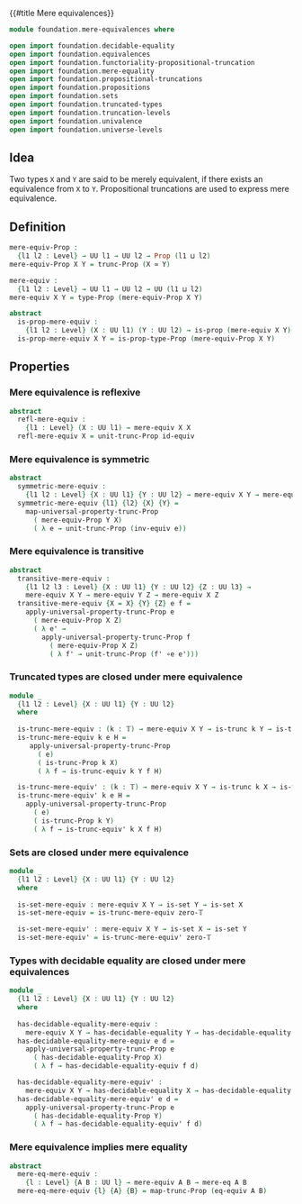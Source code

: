 {{#title  Mere equivalences}}

```agda
module foundation.mere-equivalences where

open import foundation.decidable-equality
open import foundation.equivalences
open import foundation.functoriality-propositional-truncation
open import foundation.mere-equality
open import foundation.propositional-truncations
open import foundation.propositions
open import foundation.sets
open import foundation.truncated-types
open import foundation.truncation-levels
open import foundation.univalence
open import foundation.universe-levels
```

## Idea

Two types `X` and `Y` are said to be merely equivalent, if there exists an equivalence from `X` to `Y`. Propositional truncations are used to express mere equivalence.

## Definition

```agda
mere-equiv-Prop :
  {l1 l2 : Level} → UU l1 → UU l2 → Prop (l1 ⊔ l2)
mere-equiv-Prop X Y = trunc-Prop (X ≃ Y)

mere-equiv :
  {l1 l2 : Level} → UU l1 → UU l2 → UU (l1 ⊔ l2)
mere-equiv X Y = type-Prop (mere-equiv-Prop X Y)

abstract
  is-prop-mere-equiv :
    {l1 l2 : Level} (X : UU l1) (Y : UU l2) → is-prop (mere-equiv X Y)
  is-prop-mere-equiv X Y = is-prop-type-Prop (mere-equiv-Prop X Y)
```

## Properties

### Mere equivalence is reflexive

```agda
abstract
  refl-mere-equiv :
    {l1 : Level} (X : UU l1) → mere-equiv X X
  refl-mere-equiv X = unit-trunc-Prop id-equiv
```

### Mere equivalence is symmetric

```agda
abstract
  symmetric-mere-equiv :
    {l1 l2 : Level} {X : UU l1} {Y : UU l2} → mere-equiv X Y → mere-equiv Y X
  symmetric-mere-equiv {l1} {l2} {X} {Y} =
    map-universal-property-trunc-Prop
      ( mere-equiv-Prop Y X)
      ( λ e → unit-trunc-Prop (inv-equiv e))
```

### Mere equivalence is transitive

```agda
abstract
  transitive-mere-equiv :
    {l1 l2 l3 : Level} {X : UU l1} {Y : UU l2} {Z : UU l3} →
    mere-equiv X Y → mere-equiv Y Z → mere-equiv X Z
  transitive-mere-equiv {X = X} {Y} {Z} e f =
    apply-universal-property-trunc-Prop e
      ( mere-equiv-Prop X Z)
      ( λ e' →
        apply-universal-property-trunc-Prop f
          ( mere-equiv-Prop X Z)
          ( λ f' → unit-trunc-Prop (f' ∘e e')))
```

### Truncated types are closed under mere equivalence

```agda
module _
  {l1 l2 : Level} {X : UU l1} {Y : UU l2} 
  where
  
  is-trunc-mere-equiv : (k : 𝕋) → mere-equiv X Y → is-trunc k Y → is-trunc k X
  is-trunc-mere-equiv k e H =
     apply-universal-property-trunc-Prop
       ( e)
       ( is-trunc-Prop k X)
       ( λ f → is-trunc-equiv k Y f H)

  is-trunc-mere-equiv' : (k : 𝕋) → mere-equiv X Y → is-trunc k X → is-trunc k Y
  is-trunc-mere-equiv' k e H =
    apply-universal-property-trunc-Prop
      ( e)
      ( is-trunc-Prop k Y)
      ( λ f → is-trunc-equiv' k X f H)
```

### Sets are closed under mere equivalence

```agda
module _
  {l1 l2 : Level} {X : UU l1} {Y : UU l2} 
  where
  
  is-set-mere-equiv : mere-equiv X Y → is-set Y → is-set X
  is-set-mere-equiv = is-trunc-mere-equiv zero-𝕋

  is-set-mere-equiv' : mere-equiv X Y → is-set X → is-set Y
  is-set-mere-equiv' = is-trunc-mere-equiv' zero-𝕋
```

### Types with decidable equality are closed under mere equivalences

```agda
module _
  {l1 l2 : Level} {X : UU l1} {Y : UU l2}
  where
  
  has-decidable-equality-mere-equiv :
    mere-equiv X Y → has-decidable-equality Y → has-decidable-equality X
  has-decidable-equality-mere-equiv e d =
    apply-universal-property-trunc-Prop e
      ( has-decidable-equality-Prop X)
      ( λ f → has-decidable-equality-equiv f d)

  has-decidable-equality-mere-equiv' :
    mere-equiv X Y → has-decidable-equality X → has-decidable-equality Y
  has-decidable-equality-mere-equiv' e d =
    apply-universal-property-trunc-Prop e
      ( has-decidable-equality-Prop Y)
      ( λ f → has-decidable-equality-equiv' f d)
```

### Mere equivalence implies mere equality

```agda
abstract
  mere-eq-mere-equiv :
    {l : Level} {A B : UU l} → mere-equiv A B → mere-eq A B
  mere-eq-mere-equiv {l} {A} {B} = map-trunc-Prop (eq-equiv A B)
```
